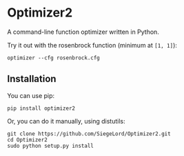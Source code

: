 # Optimizer2

A command-line function optimizer written in Python.

Try it out with the rosenbrock function (minimum at `[1, 1]`):

~~~
optimizer --cfg rosenbrock.cfg
~~~

## Installation

You can use pip:

~~~
pip install optimizer2
~~~

Or, you can do it manually, using distutils:

~~~
git clone https://github.com/SiegeLord/Optimizer2.git
cd Optimizer2
sudo python setup.py install
~~~
